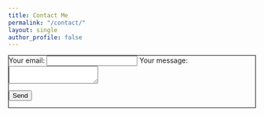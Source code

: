 ```yaml
---
title: Contact Me
permalink: "/contact/"
layout: single
author_profile: false
---
```


<div style="border:1px solid black;">
<form
  action="https://formspree.io/kamalawasthi97@gmail.com"
  method="POST"
>
  <label>
    Your email:
    <input type="text" name="_replyto">
  </label>
  <label>
    Your message:
    <textarea name="message"></textarea>
  </label>

  <!-- your other form fields go here -->

  <button type="submit">Send</button>
</form>
</div>
